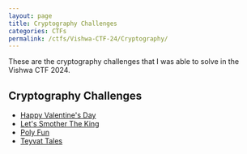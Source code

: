 ```yaml
---
layout: page
title: Cryptography Challenges
categories: CTFs
permalink: /ctfs/Vishwa-CTF-24/Cryptography/
---
```


These are the cryptography challenges that I was able to solve in the Vishwa CTF 2024.

## Cryptography Challenges
- [Happy Valentine's Day](./happy-valentines-day)
- [Let's Smother The King](./smother-the-king)
- [Poly Fun](./poly-fun)
- [Teyvat Tales](./teyvat-tales)
